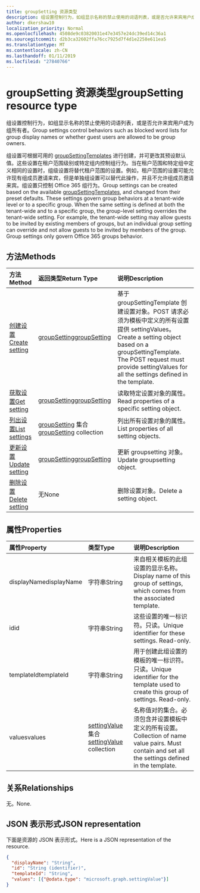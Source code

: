 ```yaml
---
title: groupSetting 资源类型
description: 组设置控制行为，如组显示名称的禁止使用的词语列表，或是否允许来宾用户成为组所有者。
author: dkershaw10
localization_priority: Normal
ms.openlocfilehash: 4508de9c03820031e47e3457e24dc39ed14c36a1
ms.sourcegitcommit: d2b3ca32602ffa76cc7925d7f4d1e2258e611ea5
ms.translationtype: MT
ms.contentlocale: zh-CN
ms.lasthandoff: 01/11/2019
ms.locfileid: "27840766"
---
```

# <a name="groupsetting-resource-type"></a><span data-ttu-id="663a0-103">groupSetting 资源类型</span><span class="sxs-lookup"><span data-stu-id="663a0-103">groupSetting resource type</span></span>

<span data-ttu-id="663a0-104">组设置控制行为，如组显示名称的禁止使用的词语列表，或是否允许来宾用户成为组所有者。</span><span class="sxs-lookup"><span data-stu-id="663a0-104">Group settings control behaviors such as blocked word lists for group display names or whether guest users are allowed to be group owners.</span></span>

<span data-ttu-id="663a0-p101">组设置可根据可用的 [groupSettingTemplates](groupsettingtemplate.md) 进行创建，并可更改其预设默认值。这些设置在租户范围级别或特定组内控制组行为。当在租户范围和特定组中定义相同的设置时，组级设置将替代租户范围的设置。例如，租户范围的设置可能允许现有组成员邀请来宾，但是单独组设置可以替代此操作，并且不允许组成员邀请来宾。组设置只控制 Office 365 组行为。</span><span class="sxs-lookup"><span data-stu-id="663a0-p101">Group settings can be created based on the available [groupSettingTemplates](groupsettingtemplate.md), and changed from their preset defaults. These settings govern group behaviors at a tenant-wide level or to a specific group. When the same setting is defined at both the tenant-wide and to a specific group, the group-level setting overrides the tenant-wide setting.  For example, the tenant-wide setting may allow guests to be invited by existing members of groups, but an individual group setting can override and not allow guests to be invited by members of the group. Group settings only govern Office 365 groups behavior.</span></span>

## <a name="methods"></a><span data-ttu-id="663a0-110">方法</span><span class="sxs-lookup"><span data-stu-id="663a0-110">Methods</span></span>

| <span data-ttu-id="663a0-111">方法</span><span class="sxs-lookup"><span data-stu-id="663a0-111">Method</span></span> | <span data-ttu-id="663a0-112">返回类型</span><span class="sxs-lookup"><span data-stu-id="663a0-112">Return Type</span></span> | <span data-ttu-id="663a0-113">说明</span><span class="sxs-lookup"><span data-stu-id="663a0-113">Description</span></span> |
|:---------------|:--------|:----------|
|[<span data-ttu-id="663a0-114">创建设置</span><span class="sxs-lookup"><span data-stu-id="663a0-114">Create setting</span></span>](../api/groupsetting-post-groupsettings.md) | [<span data-ttu-id="663a0-115">groupSetting</span><span class="sxs-lookup"><span data-stu-id="663a0-115">groupSetting</span></span>](groupsetting.md) |<span data-ttu-id="663a0-p102">基于 groupSettingTemplate 创建设置对象。POST 请求必须为模板中定义的所有设置提供 settingValues。</span><span class="sxs-lookup"><span data-stu-id="663a0-p102">Create a setting object based on a groupSettingTemplate. The POST request must provide settingValues for all the settings defined in the template.</span></span> |
|[<span data-ttu-id="663a0-118">获取设置</span><span class="sxs-lookup"><span data-stu-id="663a0-118">Get setting</span></span>](../api/groupsetting-get.md) | [<span data-ttu-id="663a0-119">groupSetting</span><span class="sxs-lookup"><span data-stu-id="663a0-119">groupSetting</span></span>](groupsetting.md) | <span data-ttu-id="663a0-120">读取特定设置对象的属性。</span><span class="sxs-lookup"><span data-stu-id="663a0-120">Read properties of a specific setting object.</span></span> |
|[<span data-ttu-id="663a0-121">列出设置</span><span class="sxs-lookup"><span data-stu-id="663a0-121">List settings</span></span>](../api/groupsetting-list.md) | <span data-ttu-id="663a0-122">[groupSetting](groupsetting.md) 集合</span><span class="sxs-lookup"><span data-stu-id="663a0-122">[groupSetting](groupsetting.md) collection</span></span> | <span data-ttu-id="663a0-123">列出所有设置对象的属性。</span><span class="sxs-lookup"><span data-stu-id="663a0-123">List properties of all setting objects.</span></span> |
|[<span data-ttu-id="663a0-124">更新设置</span><span class="sxs-lookup"><span data-stu-id="663a0-124">Update setting</span></span>](../api/groupsetting-update.md) | [<span data-ttu-id="663a0-125">groupSetting</span><span class="sxs-lookup"><span data-stu-id="663a0-125">groupSetting</span></span>](groupsetting.md) | <span data-ttu-id="663a0-126">更新 groupsetting 对象。</span><span class="sxs-lookup"><span data-stu-id="663a0-126">Update groupsetting object.</span></span> |
|[<span data-ttu-id="663a0-127">删除设置</span><span class="sxs-lookup"><span data-stu-id="663a0-127">Delete setting</span></span>](../api/groupsetting-delete.md) | <span data-ttu-id="663a0-128">无</span><span class="sxs-lookup"><span data-stu-id="663a0-128">None</span></span> | <span data-ttu-id="663a0-129">删除设置对象。</span><span class="sxs-lookup"><span data-stu-id="663a0-129">Delete a setting object.</span></span> |

## <a name="properties"></a><span data-ttu-id="663a0-130">属性</span><span class="sxs-lookup"><span data-stu-id="663a0-130">Properties</span></span>

| <span data-ttu-id="663a0-131">属性</span><span class="sxs-lookup"><span data-stu-id="663a0-131">Property</span></span> | <span data-ttu-id="663a0-132">类型</span><span class="sxs-lookup"><span data-stu-id="663a0-132">Type</span></span> | <span data-ttu-id="663a0-133">说明</span><span class="sxs-lookup"><span data-stu-id="663a0-133">Description</span></span> |
|:---------------|:--------|:----------|
|<span data-ttu-id="663a0-134">displayName</span><span class="sxs-lookup"><span data-stu-id="663a0-134">displayName</span></span>|<span data-ttu-id="663a0-135">字符串</span><span class="sxs-lookup"><span data-stu-id="663a0-135">String</span></span>| <span data-ttu-id="663a0-136">来自相关模板的此组设置的显示名称。</span><span class="sxs-lookup"><span data-stu-id="663a0-136">Display name of this group of settings, which comes from the associated template.</span></span> |
|<span data-ttu-id="663a0-137">id</span><span class="sxs-lookup"><span data-stu-id="663a0-137">id</span></span>|<span data-ttu-id="663a0-138">字符串</span><span class="sxs-lookup"><span data-stu-id="663a0-138">String</span></span>| <span data-ttu-id="663a0-p103">这些设置的唯一标识符。只读。</span><span class="sxs-lookup"><span data-stu-id="663a0-p103">Unique identifier for these settings. Read-only.</span></span> |
|<span data-ttu-id="663a0-141">templateId</span><span class="sxs-lookup"><span data-stu-id="663a0-141">templateId</span></span>|<span data-ttu-id="663a0-142">字符串</span><span class="sxs-lookup"><span data-stu-id="663a0-142">String</span></span>| <span data-ttu-id="663a0-p104">用于创建此组设置的模板的唯一标识符。只读。</span><span class="sxs-lookup"><span data-stu-id="663a0-p104">Unique identifier for the template used to create this group of settings. Read-only.</span></span> |
|<span data-ttu-id="663a0-145">values</span><span class="sxs-lookup"><span data-stu-id="663a0-145">values</span></span>|<span data-ttu-id="663a0-146">[settingValue](settingvalue.md) 集合</span><span class="sxs-lookup"><span data-stu-id="663a0-146">[settingValue](settingvalue.md) collection</span></span>| <span data-ttu-id="663a0-p105">名称值对的集合。必须包含并设置模板中定义的所有设置。</span><span class="sxs-lookup"><span data-stu-id="663a0-p105">Collection of name value pairs. Must contain and set all the settings defined in the template.</span></span> |

## <a name="relationships"></a><span data-ttu-id="663a0-149">关系</span><span class="sxs-lookup"><span data-stu-id="663a0-149">Relationships</span></span>

<span data-ttu-id="663a0-150">无。</span><span class="sxs-lookup"><span data-stu-id="663a0-150">None.</span></span>

## <a name="json-representation"></a><span data-ttu-id="663a0-151">JSON 表示形式</span><span class="sxs-lookup"><span data-stu-id="663a0-151">JSON representation</span></span>

<span data-ttu-id="663a0-152">下面是资源的 JSON 表示形式。</span><span class="sxs-lookup"><span data-stu-id="663a0-152">Here is a JSON representation of the resource.</span></span>

<!--{
  "blockType": "resource",
  "openType": true,
  "optionalProperties": [],
  "keyProperty": "id",
  "baseType": "microsoft.graph.entity",
  "@odata.type": "microsoft.graph.groupSetting"
}-->

```json
{
  "displayName": "String",
  "id": "String (identifier)",
  "templateId": "String",
  "values": [{"@odata.type": "microsoft.graph.settingValue"}]
}

```


<!-- uuid: 8fcb5dbc-d5aa-4681-8e31-b001d5168d79
2015-10-25 14:57:30 UTC -->
<!-- {
  "type": "#page.annotation",
  "description": "groupSetting resource",
  "keywords": "",
  "section": "documentation",
  "tocPath": ""
}-->
